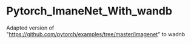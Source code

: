 # Pytorch_ImaneNet_With_wandb
Adapted version of "https://github.com/pytorch/examples/tree/master/imagenet" to wadnb

